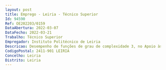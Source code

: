 ```yaml
--- 
layout: post
title: Emprego - Leiria - Técnico Superior
Id: 94590
Ref: OE202203/0159
DataAbertura: 2022-03-07
DataFecho: 2022-03-21
Trabalho: Técnico Superior
Empregador: Instituto Politécnico de Leiria
Descricao: Desempenho de funções de grau de complexidade 3, no Apoio às atividades do Gabinete de Projetos do Politécnico de Leiria, incluindo •	Acompanhamento e apoio a candidaturas a projetos financiados nacionais e internacionais e o apoio às atividades das UI e investigadores do Politécnico de Leiria •	Análise e disseminação de informação relativa à comunicação com entidades financiadoras e programas Nacionais e Internacionais•	Acompanhamento da implementação de projetos de I&D e projetos institucionais, incluindo projetos de estímulo à inovação, ao empreendedorismo e à transferência de tecnologia e conhecimento.•	Acompanhamento das atividades e apoio às coordenações das Unidades de Investigação e outros grupos de I&D.•	Gestão de informação e elaboração de relatórios de gestão com a informação a respeito dos projetos e atividades de IC&DT candidatados e em execução pelo Politécnico de Leiria 
CodigoPostal: 2411-901 LEIRIA
Concelho: Leiria
Distrito: Leiria
--- 
```

